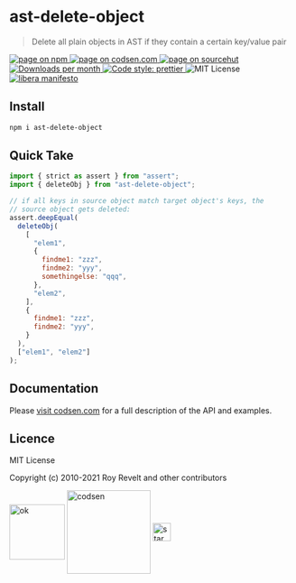 # ast-delete-object

> Delete all plain objects in AST if they contain a certain key/value pair

<div class="package-badges">
  <a href="https://www.npmjs.com/package/ast-delete-object" rel="nofollow noreferrer noopener">
    <img src="https://img.shields.io/badge/-npm-blue?style=flat-square" alt="page on npm">
  </a>
  <a href="https://codsen.com/os/ast-delete-object" rel="nofollow noreferrer noopener">
    <img src="https://img.shields.io/badge/-codsen-blue?style=flat-square" alt="page on codsen.com">
  </a>
  <a href="https://git.sr.ht/~royston/codsen/tree/master/packages/ast-delete-object" rel="nofollow noreferrer noopener">
    <img src="https://img.shields.io/badge/-sourcehut-blue?style=flat-square" alt="page on sourcehut">
  </a>
  <a href="https://npmcharts.com/compare/ast-delete-object?interval=30" rel="nofollow noreferrer noopener" target="_blank">
    <img src="https://img.shields.io/npm/dm/ast-delete-object.svg?style=flat-square" alt="Downloads per month">
  </a>
  <a href="https://prettier.io" rel="nofollow noreferrer noopener" target="_blank">
    <img src="https://img.shields.io/badge/code_style-prettier-brightgreen.svg?style=flat-square" alt="Code style: prettier">
  </a>
  <img src="https://img.shields.io/badge/licence-MIT-brightgreen.svg?style=flat-square" alt="MIT License">
  <a href="https://liberamanifesto.com" rel="nofollow noreferrer noopener" target="_blank">
    <img src="https://img.shields.io/badge/libera-manifesto-lightgrey.svg?style=flat-square" alt="libera manifesto">
  </a>
</div>

## Install

```bash
npm i ast-delete-object
```

## Quick Take

```js
import { strict as assert } from "assert";
import { deleteObj } from "ast-delete-object";

// if all keys in source object match target object's keys, the
// source object gets deleted:
assert.deepEqual(
  deleteObj(
    [
      "elem1",
      {
        findme1: "zzz",
        findme2: "yyy",
        somethingelse: "qqq",
      },
      "elem2",
    ],
    {
      findme1: "zzz",
      findme2: "yyy",
    }
  ),
  ["elem1", "elem2"]
);
```

## Documentation

Please [visit codsen.com](https://codsen.com/os/ast-delete-object/) for a full description of the API and examples.

## Licence

MIT License

Copyright (c) 2010-2021 Roy Revelt and other contributors


<img src="https://codsen.com/images/png-codsen-ok.png" width="98" alt="ok" align="center"> <img src="https://codsen.com/images/png-codsen-1.png" width="148" alt="codsen" align="center"> <img src="https://codsen.com/images/png-codsen-star-small.png" width="32" alt="star" align="center">

